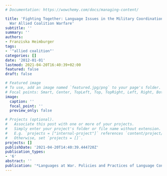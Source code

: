 ```yaml
---
# Documentation: https://wowchemy.com/docs/managing-content/

title: 'Fighting Together: Language Issues in the Military Coordination of First World
  War Allied Coalition Warfare'
subtitle: ''
summary: ''
authors:
- Franziska Heimburger
tags:
- '"allied coalition"'
categories: []
date: '2012-01-01'
lastmod: 2021-04-20T16:40:39+02:00
featured: false
draft: false

# Featured image
# To use, add an image named `featured.jpg/png` to your page's folder.
# Focal points: Smart, Center, TopLeft, Top, TopRight, Left, Right, BottomLeft, Bottom, BottomRight.
image:
  caption: ''
  focal_point: ''
  preview_only: false

# Projects (optional).
#   Associate this post with one or more of your projects.
#   Simply enter your project's folder or file name without extension.
#   E.g. `projects = ["internal-project"]` references `content/project/deep-learning/index.md`.
#   Otherwise, set `projects = []`.
projects: []
publishDate: '2021-04-20T14:40:39.444720Z'
publication_types:
- '6'
abstract: ''
publication: '*Languages at War. Policies and Practices of Language Contacts in Conflict*'
---
```

